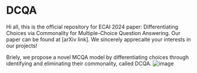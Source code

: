 # DCQA
Hi all, this is the official repository for ECAI 2024 paper: Differentiating Choices via Commonality for Multiple-Choice Question Answering. Our paper can be found at [arXiv link]. We sincerely apprecaite your interests in our projects!

Briely, we propose a novel MCQA model by differentiating choices through identifying and eliminating their commonality, called DCQA. 
![image](model.png)
